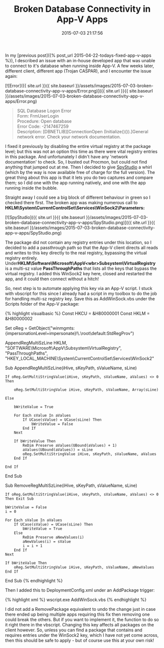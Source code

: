 ﻿---
title: Broken Database Connectivity in App-V Apps
slug: broken-database-connectivity-in-app-v-apps
excerpt: A fix for App-V apps that are unable to connect to a SQL server by adding the Services\WinSock2 key to PassThroughPaths.
date: '2015-07-03 21:17:56'
redirect_from: /2015/07/broken-database-connectivity-app-v-apps/
layout: single
classes: wide
categories:
  - App-V
tags:
  - App-V
---

In my [previous post]({% post_url 2015-04-22-todays-fixed-app-v-apps %}), I described an issue with an in-house developed app that was unable to connect to it's database when running inside App-V. A few weeks later, different client, different app (Trojan CASPAR), and I encounter the issue again:

[![Error]({{ site.url }}{{ site.baseurl }}/assets/images/2015-07-03-broken-database-connectivity-app-v-apps/Error.png)]({{ site.url }}{{ site.baseurl }}/assets/images/2015-07-03-broken-database-connectivity-app-v-apps/Error.png)

> SQL Database Logon Error<br>Form: FrmUserLogin<br>Procedure: Open database<br>Error Code: -2147467259<br>Description: [DBNETLIB][ConnectionOpen (Initialize()()).]General network error. Check your network documentation.

I fixed it previously by disabling the entire virtual registry at the package level; but this was not an option this time as there were vital registry entries in this package. And unfortunately I didn't have any 'network documentation' to check. So, I busted out Procmon, but could not find anything that jumped out at me. Then I decided to give [SpyStudio](http://www.nektra.com/products/spystudio-api-monitor/download/) a whirl (which by the way is now available free of charge for the full version). The great thing about this app is that it lets you do two captures and compare them; so I did one with the app running natively, and one with the app running inside the bubble.

Straight away I could see a big block of different behaviour in green so I checked there first. The broken app was making numerous call to **HKLM\System\CurrentControlSet\Services\WinSock2\Parameters:**

[![SpyStudio]({{ site.url }}{{ site.baseurl }}/assets/images/2015-07-03-broken-database-connectivity-app-v-apps/SpyStudio.png)]({{ site.url }}{{ site.baseurl }}/assets/images/2015-07-03-broken-database-connectivity-app-v-apps/SpyStudio.png)

The package did not contain any registry entries under this location, so I decided to add a passthrough path so that the App-V client directs all reads and writes to this key directly to the real registry, bypassing the virtual registry entirely. Under**HKLM\Software\Microsoft\AppV\<wbr>Subsystem\VirtualRegistry** is a multi-sz value **PassThroughPaths** that lists all the keys that bypass the virtual registry. I added this WinSock2 key here, closed and restarted the app, and it could then connect without a hitch!

So, next step is to automate applying this key via an App-V script. I stuck with vbscript for this since I already had a script in my toolbox to do the job for handling multi-sz registry key. Save this as AddWinSock.vbs under the Scripts folder of the App-V package:

{% highlight visualbasic %}
Const HKCU = &H80000001
Const HKLM = &H80000002

Set oReg = GetObject("winmgmts:{impersonationLevel=impersonate}!\\.\root\default:StdRegProv")

AppendRegMultiSzLine HKLM, "SOFTWARE\Microsoft\AppV\Subsystem\VirtualRegistry", "PassThroughPaths", "HKEY_LOCAL_MACHINE\System\CurrentControlSet\Services\WinSock2"

Sub AppendRegMultiSzLine(iHive, sKeyPath, sValueName, sLine)

	If oReg.GetMultiStringValue(iHive, sKeyPath, sValueName, aValues) <> 0 Then

		oReg.SetMultiStringValue iHive, sKeyPath, sValueName, Array(sLine)

	Else

		bWriteValue = True

		For Each sValue In aValues
			If UCase(sValue) = UCase(sLine) Then
				bWriteValue = False
			End If
		Next

		If bWriteValue Then
			ReDim Preserve aValues(UBound(aValues) + 1)
			aValues(UBound(aValues)) = sLine
			oReg.SetMultiStringValue iHive, sKeyPath, sValueName, aValues
		End If

	End If

End Sub

Sub RemoveRegMultiSzLine(iHive, sKeyPath, sValueName, sLine)

	If oReg.GetMultiStringValue(iHive, sKeyPath, sValueName, aValues) <> 0 Then Exit Sub

	bWriteValue = False
	i = 0

	For Each sValue In aValues
		If UCase(sValue) = UCase(sLine) Then
			bWriteValue = True
		Else
			ReDim Preserve aNewValues(i)
			aNewValues(i) = sValue
			i = i + 1
		End If
	Next

	If bWriteValue Then
		oReg.SetMultiStringValue iHive, sKeyPath, sValueName, aNewValues
	End If

End Sub
{% endhighlight %}

Then I added this to DeploymentConfig.xml under an AddPackage trigger:

{% highlight xml %}
<MachineScripts>
  <AddPackage>
    <Path>wscript.exe</Path>
    <Arguments>AddWinSock.vbs</Arguments>
    <Wait RollbackOnError="true" Timeout="30"/>
  </AddPackage>
</MachineScripts>
{% endhighlight %}

I did not add a RemovePackage equivalent to undo the change just in case there ended up being multiple apps requiring this fix then removing one could break the others. But if you want to implement it, the function to do so it right there in the vbscript. Changing this key affects all packages on the client however. So, unless you can find a package that contains and requires entries under the WinSock2 key, which I have not yet come across, then this should be safe to apply - but of course use this at your own risk!